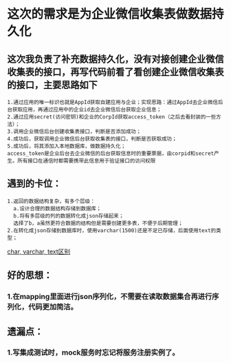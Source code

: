 # 这次的需求是为企业微信收集表做数据持久化
## 这次我负责了补充数据持久化，没有对接创建企业微信收集表的接口，再写代码前看了看创建企业微信收集表的接口，主要思路如下
```
1.通过应用的唯一标识也就是AppId获取自建应用与企业；实现思路：通过AppId去企业微信后台获取应用，再通过应用中的企业id去企业微信后台获取企业信息；
2.通过应用secret(访问密钥)和企业的CorpId获取access_token（之后去看封装的一些方法）；
3.调用企业微信后台创建收集表接口，判断是否添加成功；
4.成功后，获取调用企业微信后台获取收集表的接口，判断是否获取成功；
5.成功后，将其添加入本地数据库，做数据持久化；
access_token是企业后台去企业微信的后台获取信息时的重要票据，由corpid和secret产生。所有接口在通信时都需要携带此信息用于验证接口的访问权限
```
## 遇到的卡位：
```
1.返回的数据结构复杂，有多个层级：
  a.设计合理的数据结构存储到数据库；
  b.将有多层级的列的数据转化成json存储起来；
  选择了b，a虽然更符合数据的结构但是需要创建更多表，不便于后期管理；
2.在转化成json存储到数据库时，使用varchar(1500)还是不足已存储，后面使用text的类型；
```
[char, varchar, text区别](https://blog.csdn.net/m0_37787662/article/details/125615577)
## 好的思想：
### 1.在mapping里面进行json序列化，不需要在读取数据集合再进行序列化，代码更加简洁。
## 遗漏点：
### 1.写集成测试时，mock服务时忘记将服务注册实例了。
